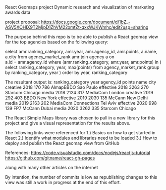 React Geomaps project
Dynamic research and visualization of marketing awards data

project proposal: https://docs.google.com/document/d/1bZ_-ASV5XOHIX9T2MjpD1ZhVM22xmtZt-qxxWJKWmhc/edit?usp=sharing

The purpose behind this repo is to be able to publish a React geomap view for the top agencies based on the following query:

select amr.ranking_category, amr.year, amr.agency_id, amr.points, a.name, a.city
from agency_market_rank amr
join agency a on   
	a.id = amr.agency_id
where (amr.ranking_category, amr.year, amr.points) in (
select ranking_category, year,
max(points)
from agency_market_rank
group by ranking_category, year
)
order by year, ranking_category	

The resultant output is:
ranking_category	year	agency_id	points	name	                    city
creative        	2018	170	    	 786	AlmapBBDO	            Sao Paulo
effective       	2018	3263	         270	Starcom 	            Chicago
media           	2018	2124	         317	MediaCom	            London
creative        	2019	292              403	BBDO    	            New York
effective       	2019	2030             135	McCann  	            New Delhi
media           	2019	2163	         202	MediaCom Connections	    Tel Aviv
effective       	2020	998              139	FP7 McCann	            Dubai
media           	2020	3262             335	Starcom 	            Chicago

The React Simple Maps library was chosen to pull in a new library for this project  and give a visual representation for the results above.

The following links were referenced for
1.) Basics on how to get started in React
2.) Identify what modules and libraries need to be loaded
3.) How to deploy and publish the React geomap view from GitHub

References:
https://code.visualstudio.com/docs/nodejs/reactjs-tutorial
https://github.com/gitname/react-gh-pages

along with many other articles on the internet

By intention, the number of commits is low as republishing changes to this view was still a work in progress at the end of this effort.
